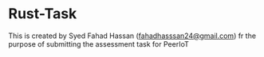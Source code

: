 # Rust-Task
This is created by Syed Fahad Hassan (fahadhasssan24@gmail.com)
fr the purpose of submitting the assessment task for PeerIoT 
